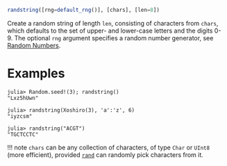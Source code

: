 ```julia
randstring([rng=default_rng()], [chars], [len=8])
```

Create a random string of length `len`, consisting of characters from `chars`, which defaults to the set of upper- and lower-case letters and the digits 0-9. The optional `rng` argument specifies a random number generator, see [Random Numbers](@ref).

# Examples

```jldoctest
julia> Random.seed!(3); randstring()
"Lxz5hUwn"

julia> randstring(Xoshiro(3), 'a':'z', 6)
"iyzcsm"

julia> randstring("ACGT")
"TGCTCCTC"
```

!!! note
    `chars` can be any collection of characters, of type `Char` or `UInt8` (more efficient), provided [`rand`](@ref) can randomly pick characters from it.

